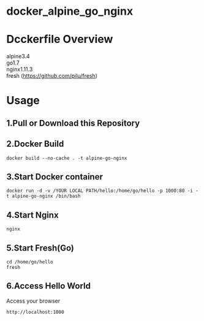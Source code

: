 # docker_alpine_go_nginx

# Dcckerfile Overview
alpine3.4  
go1.7  
nginx1.11.3  
fresh (https://github.com/pilu/fresh)

# Usage
## 1.Pull or Download this Repository

## 2.Docker Build
```
docker build --no-cache . -t alpine-go-nginx
```

## 3.Start Docker container
```
docker run -d -v /YOUR LOCAL PATH/hello:/home/go/hello -p 1000:80 -i -t alpine-go-nginx /bin/bash
```

## 4.Start Nginx
```
nginx
```

## 5.Start Fresh(Go)
```
cd /home/go/hello
fresh
```

## 6.Access Hello World
Access your browser 
```
http://localhost:1000
```
